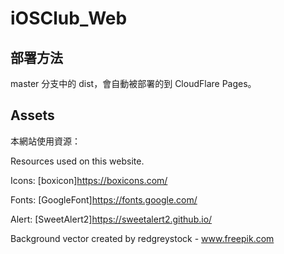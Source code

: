 # iOSClub_Web

## 部署方法

master 分支中的 dist，會自動被部署的到 CloudFlare Pages。

## Assets

本網站使用資源：

Resources used on this website.  

Icons: [boxicon]<https://boxicons.com/>

Fonts: [GoogleFont]<https://fonts.google.com/>

Alert: [SweetAlert2]<https://sweetalert2.github.io/>  

Background vector created by redgreystock - www.freepik.com
